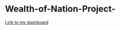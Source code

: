 # Wealth-of-Nation-Project-

[Link to my dashboard](https://public.tableau.com/views/WealthOfNations2_16805359171700/Dashboard1?:language=en-GB&:display_count=n&:origin=viz_share_link)
